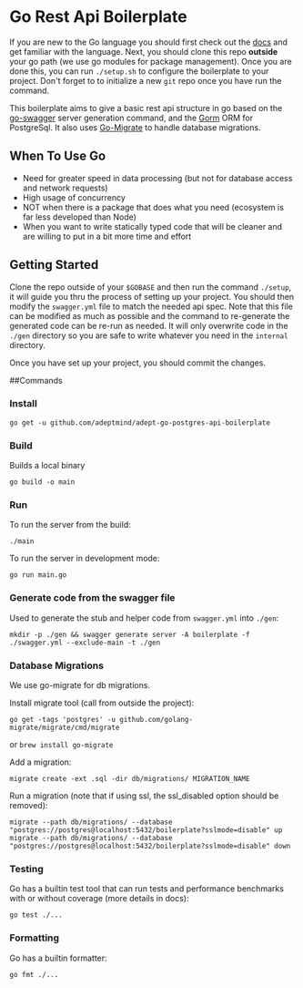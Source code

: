 # Go Rest Api Boilerplate

If you are new to the Go language you should first check out the [docs](https://golang.org/doc/) and get familiar with
 the language. Next, you should clone this repo **outside** your go path (we use go modules for package management).
 Once you are done this, you can run `./setup.sh` to configure the boilerplate to your project. Don't forget to
 to initialize a new `git` repo once you have run the command.
 
This boilerplate aims to give a basic rest api structure in go based on the [go-swagger](https://github.com/go-swagger/go-swagger)
 server generation command, and the [Gorm](https://github.com/jinzhu/gorm) ORM for PostgreSql. It also uses
 [Go-Migrate](https://github.com/golang-migrate/migrate) to handle database migrations.
 
## When To Use Go
- Need for greater speed in data processing (but not for database access and network requests)
- High usage of concurrency
- NOT when there is a package that does what you need (ecosystem is far less developed than Node)
- When you want to write statically typed code that will be cleaner and are willing to put in a bit more time and effort

 
## Getting Started

Clone the repo outside of your `$GOBASE` and then run the command `./setup`, it will guide you thru the process of
 setting up your project. You should then modify the `swagger.yml` file to match the needed api spec. Note that this
 file can be modified as much as possible and the command to re-generate the generated code can be re-run as needed.
 It will only overwrite code in the `./gen` directory so you are safe to write whatever you need in the `internal`
 directory.
 
Once you have set up your project, you should commit the changes.
 
##Commands

### Install
```
go get -u github.com/adeptmind/adept-go-postgres-api-boilerplate
```

### Build
Builds a local binary
```
go build -o main
```

### Run
To run the server from the build:
```
./main
```
To run the server in development mode:
```
go run main.go
```

### Generate code from the swagger file
Used to generate the stub and helper code from `swagger.yml` into `./gen`:
```
mkdir -p ./gen && swagger generate server -A boilerplate -f ./swagger.yml --exclude-main -t ./gen
```

### Database Migrations
We use go-migrate for db migrations.

Install migrate tool (call from outside the project):
```
go get -tags 'postgres' -u github.com/golang-migrate/migrate/cmd/migrate
```
or `brew install go-migrate`

Add a migration:
```
migrate create -ext .sql -dir db/migrations/ MIGRATION_NAME
```

Run a migration (note that if using ssl, the ssl_disabled option should be removed):
```
migrate --path db/migrations/ --database "postgres://postgres@localhost:5432/boilerplate?sslmode=disable" up
migrate --path db/migrations/ --database "postgres://postgres@localhost:5432/boilerplate?sslmode=disable" down
```

### Testing
Go has a builtin test tool that can run tests and performance benchmarks with or without coverage (more details in docs):

```
go test ./...
```

### Formatting
Go has a builtin formatter:
```
go fmt ./...
```